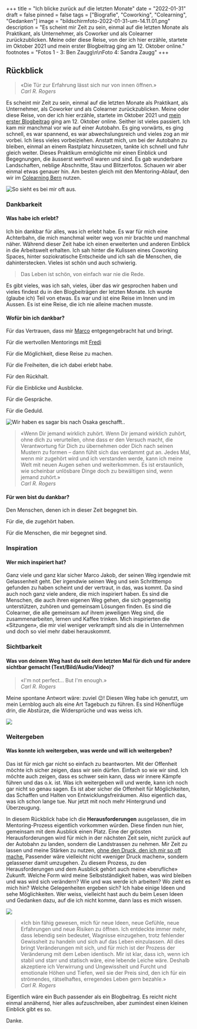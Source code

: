 +++
title = "Ich blicke zurück auf die letzten Monate"
date = "2022-01-31"
draft = false
pinned = false
tags = ["Biografie", "Coworking", "Colearning", "Gedanken"]
image = "bildschirmfoto-2022-01-31-um-14.11.01.png"
description = "Es scheint mir Zeit zu sein, einmal auf die letzten Monate als Praktikant, als Unternehmer, als Coworker und als Colearner zurückzublicken. Meine oder diese Reise, von der ich hier erzähle, startete im Oktober 2021 und mein erster Blogbeitrag ging am 12. Oktober online."
footnotes = "Fotos 1 - 3: Ben Zaugg\n\nFoto 4: Sandra Zaugg"
+++
## Rückblick

> «Die Tür zur Erfahrung lässt sich nur von innen öffnen.»\
> *Carl R. Rogers*

Es scheint mir Zeit zu sein, einmal auf die letzten Monate als Praktikant, als Unternehmer, als Coworker und als Colearner zurückzublicken. Meine oder diese Reise, von der ich hier erzähle, startete im Oktober 2021 und [mein erster Blogbeitrag](https://www.bensblog.ch/hallo-ich-bin-ben/) ging am 12. Oktober online. Seither ist vieles passiert. Ich kam mir manchmal vor wie auf einer Autobahn. Es ging vorwärts, es ging schnell, es war spannend, es war abwechslungsreich und vieles zog an mir vorbei. Ich liess vieles vorbeiziehen. Anstatt mich, um bei der Autobahn zu bleiben, einmal an einem Rastplatz hinzusetzen, tankte ich schnell und fuhr gleich weiter. Dieses Praktikum ermöglichte mir einen Einblick und Begegnungen, die äusserst wertvoll waren und sind. Es gab wunderbare Landschaften, neblige Abschnitte, Stau und Blitzerfotos. Schauen wir aber einmal etwas genauer hin. Am besten gleich mit den Mentoring-Ablauf, den wir im [Colearning Bern](https://www.colearningbern.ch/) nutzen. 

![So sieht es bei mir oft aus. ](img_4536.jpg)

### Dankbarkeit

#### Was habe ich erlebt?

Ich bin dankbar für alles, was ich erlebt habe. Es war für mich eine Achterbahn, die mich manchmal weiter weg von mir brachte und manchmal näher. Während dieser Zeit habe ich einen erweiterten und anderen Einblick in die Arbeitswelt erhalten. Ich sah hinter die Kulissen eines Coworking Spaces, hinter soziokratische Entscheide und ich sah die Menschen, die dahinterstecken. Vieles ist schön und auch schwierig. 

> Das Leben ist schön, von einfach war nie die Rede. 

Es gibt vieles, was ich sah, vieles, über das wir gesprochen haben und vieles findest du in den Blogbeiträgen der letzten Monate. Ich wurde (glaube ich) Teil von etwas. Es war und ist eine Reise im Innen und im Aussen. Es ist eine Reise, die ich nie alleine machen musste. 

#### Wofür bin ich dankbar?

Für das Vertrauen, dass mir [Marco](https://www.marcojakob.blog/) entgegengebracht hat und bringt. 

Für die wertvollen Mentorings mit [Fredi](https://www.fredizumbrunn.ch/)

Für die Möglichkeit, diese Reise zu machen.

Für die Freiheiten, die ich dabei erlebt habe.

Für den Rückhalt.

Für die Einblicke und Ausblicke.

Für die Gespräche.

Für die Geduld.

![Wir haben es sagar bis nach Osaka geschafft..](img_3782.jpg)

> «Wenn Dir jemand wirklich zuhört. Wenn Dir jemand wirklich zuhört, ohne dich zu verurteilen, ohne dass er den Versuch macht, die Verantwortung für Dich zu übernehmen oder Dich nach seinen Mustern zu formen – dann fühlt sich das verdammt gut an. Jedes Mal, wenn mir zugehört wird und ich verstanden werde, kann ich meine Welt mit neuen Augen sehen und weiterkommen. Es ist erstaunlich, wie scheinbar unlösbare Dinge doch zu bewältigen sind, wenn jemand zuhört.»\
> *Carl R. Rogers*

#### Für wen bist du dankbar?

Den Menschen, denen ich in dieser Zeit begegnet bin. 

Für die, die zugehört haben.

Für die Menschen, die mir begegnet sind.

### Inspiration

#### Wer mich inspiriert hat?

Ganz viele und ganz klar sicher Marco Jakob, der seinen Weg irgendwie mit Gelassenheit geht. Der irgendwie seinen Weg und sein Schritttempo gefunden zu haben scheint und der vertraut, in das, was kommt. Da sind auch noch ganz viele andere, die mich inspiriert haben. Es sind die Menschen, die auch ihren eigenen Weg gehen, die sich gegenseitig unterstützen, zuhören und gemeinsam Lösungen finden. Es sind die Colearner, die alle gemeinsam auf ihrem jeweiligen Weg sind, die zusammenarbeiten, lernen und Kaffee trinken. Mich inspirierten die «Sitzungen», die mir viel weniger verkrampft sind als die in Unternehmen und doch so viel mehr dabei herauskommt.

### Sichtbarkeit

#### Was von deinem Weg hast du seit dem letzten Mal für dich und für andere sichtbar gemacht (Text/Bild/Audio/Video)?

> «I'm not perfect… But I'm enough.»\
> *Carl R. Rogers*

Meine spontane Antwort wäre: zuviel 😉! Diesen Weg habe ich genutzt, um mein Lernblog auch als eine Art Tagebuch zu führen. Es sind Höhenflüge drin, die Abstürze, die Widersprüche und was weiss ich. 

![](img_4533.jpg)

### Weitergeben

#### Was konnte ich weitergeben, was werde und will ich weitergeben?

Das ist für mich gar nicht so einfach zu beantworten. Mit der Offenheit möchte ich sicher zeigen, dass wir sein dürfen. Einfach so wie wir sind. Ich möchte auch zeigen, dass es schwer sein kann, dass wir innere Kämpfe führen und das o.k. ist. Was ich weitergeben will und werde, kann ich noch gar nicht so genau sagen. Es ist aber sicher die Offenheit für Möglichkeiten, das Schaffen und Halten von Entwicklungsfreiräumen. Also eigentlich das, was ich schon lange tue. Nur jetzt mit noch mehr Hintergrund und Überzeugung. 

In diesem Rückblick habe ich die **Herausforderungen** ausgelassen, die im Mentoring-Prozess eigentlich vorkommen würden. Diese finden nun hier, gemeinsam mit dem Ausblick einen Platz. Eine der grössten Herausforderungen wird für mich in der nächsten Zeit sein, nicht zurück auf der Autobahn zu landen, sondern die Landstrassen zu nehmen. Mir Zeit zu lassen und meine Stärken zu nutzen, [ohne den Druck, den ich mir so oft mache.](https://www.bensblog.ch/irgendwie-ist-da-noch-mehr/) Passender wäre vielleicht nicht «weniger Druck machen», sondern gelassener damit umzugehen. Zu diesem Prozess, zu den Herausforderungen und dem Ausblick gehört auch meine «berufliche» Zukunft. Welche Form wird meine Selbstständigkeit haben, was wird bleiben und was wird sich verändern? Wie und was werde ich arbeiten? Wo zieht es mich hin? Welche Gelegenheiten ergeben sich? Ich habe einige Ideen und sehe Möglichkeiten. Wer weiss, vielleicht hast auch du beim Lesen Ideen und Gedanken dazu, auf die ich nicht komme, dann lass es mich wissen.

![](b15b99e2-08e5-47e8-9bd2-cee4a17e0449.jpg)

> «Ich bin fähig gewesen, mich für neue Ideen, neue Gefühle, neue Erfahrungen und neue Risiken zu öffnen. Ich entdeckte immer mehr, dass lebendig sein bedeutet, Wagnisse einzugehen, trotz fehlender Gewissheit zu handeln und sich auf das Leben einzulassen. All dies bringt Veränderungen mit sich, und für mich ist der Prozess der Veränderung mit dem Leben identisch. Mir ist klar, dass ich, wenn ich stabil und starr und statisch wäre, eine lebende Leiche wäre. Deshalb akzeptiere ich Verwirrung und Ungewissheit und Furcht und emotionale Höhen und Tiefen, weil sie der Preis sind, den ich für ein strömendes, rätselhaftes, erregendes Leben gern bezahle.»\
> *Carl R. Rogers*

Eigentlich wäre ein Buch passender als ein Blogbeitrag. Es reicht nicht einmal annähernd, hier alles aufzuschreiben, aber zumindest einen kleinen Einblick gibt es so.

Danke.